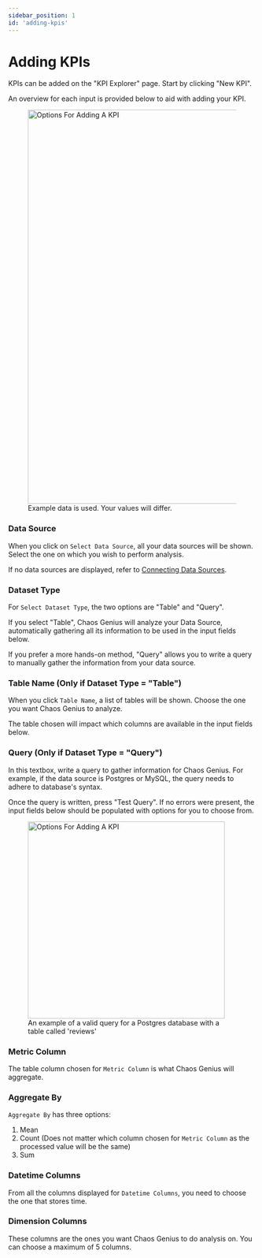 ```yaml
---
sidebar_position: 1
id: 'adding-kpis'
---
```


# Adding KPIs

KPIs can be added on the "KPI Explorer" page. Start by clicking "New KPI".

An overview for each input is provided below to aid with adding your KPI.
<figure>
<img alt="Options For Adding A KPI" src="/img/kpi-and-dashboard/adding-kpi.png" width="800" />
<figcaption>Example data is used. Your values will differ.</figcaption>
</figure>

### Data Source
When you click on `Select Data Source`, all your data sources will be shown. Select the one on which you wish to perform analysis.

If no data sources are displayed, refer to [Connecting Data Sources](/docs/connecting-to-data-sources/Data%20Source%20Connection%20UI).

### Dataset Type
For `Select Dataset Type`, the two options are "Table" and "Query".

If you select "Table", Chaos Genius will analyze your Data Source, automatically gathering all its information to be used in the input fields below.

If you prefer a more hands-on method, "Query" allows you to write a query to manually gather the information from your data source.

### Table Name (Only if Dataset Type = "Table")

When you click `Table Name`, a list of tables will be shown. Choose the one you want Chaos Genius to analyze.

The table chosen will impact which columns are available in the input fields below.

### Query (Only if Dataset Type = "Query")

In this textbox, write a query to gather information for Chaos Genius. For example, if the data source is Postgres or MySQL, the query needs to adhere to database's syntax.

Once the query is written, press "Test Query". If no errors were present, the input fields below should be populated with options for you to choose from.

<figure>
<img alt="Options For Adding A KPI" src="/img/kpi-and-dashboard/add-kpi-query.png" width="400" />
<figcaption>An example of a valid query for a Postgres database with a table called 'reviews'</figcaption>
</figure>

### Metric Column

The table column chosen for `Metric Column` is what Chaos Genius will aggregate. 

### Aggregate By

`Aggregate By` has three options:
1. Mean
2. Count (Does not matter which column chosen for `Metric Column` as the processed value will be the same)
3. Sum

### Datetime Columns

From all the columns displayed for `Datetime Columns`, you need to choose the one that stores time.

### Dimension Columns

These columns are the ones you want Chaos Genius to do analysis on. You can choose a maximum of 5 columns.